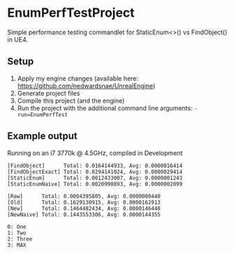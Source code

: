 # EnumPerfTestProject
Simple performance testing commandlet for StaticEnum&lt;&gt;() vs FindObject() in UE4.

## Setup
1. Apply my engine changes (available here: https://github.com/nedwardsnae/UnrealEngine)
2. Generate project files
3. Compile this project (and the engine)
4. Run the project with the additional command line arguments:
`-run=EnumPerfTest`

## Example output
Running on an i7 3770k @ 4.5GHz, compiled in Development

```
[FindObject]      Total: 0.0164144933, Avg: 0.0000016414
[FindObjectExact] Total: 0.0294141024, Avg: 0.0000029414
[StaticEnum]      Total: 0.0012433007, Avg: 0.0000001243
[StaticEnumNaive] Total: 0.0020990893, Avg: 0.0000002099

[Raw]      Total: 0.0004395805, Avg: 0.0000000440
[Old]      Total: 0.1629130915, Avg: 0.0000162913
[New]      Total: 0.1464482434, Avg: 0.0000146448
[NewNaive] Total: 0.1443553306, Avg: 0.0000144355

0: One
1: Two
2: Three
3: MAX
```

